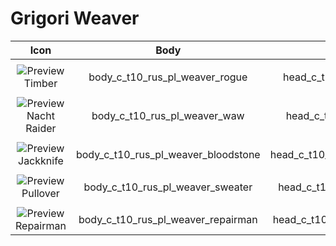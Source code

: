  #  Grigori Weaver
 
| Icon | Body | Head | Arms
| :--: | :--: | :--: | :--:
| | | | | 
| ![Preview](https://static.wikia.nocookie.net/callofduty/images/5/55/Weaver_Timber_Skin_BO6.png/revision/latest?cb=20241028013822) <br>Timber| body_c_t10_rus_pl_weaver_rogue | head_c_t10_rus_pl_weaver_rogue | vm_c_t10_rus_pl_weaver_rogue | 
| | | | | 
| ![Preview](https://static.wikia.nocookie.net/callofduty/images/5/59/Weaver_Nacht_Raider_Skin_BO6.png/revision/latest?cb=20241028013821) <br>Nacht Raider| body_c_t10_rus_pl_weaver_waw | head_c_t10_rus_pl_weaver_waw | vm_c_t10_rus_pl_weaver_waw | 
| | | | | 
| ![Preview](https://static.wikia.nocookie.net/callofduty/images/6/61/Weaver_Jackknife_Skin_BO6.png/revision/latest?cb=20241211224451) <br>Jackknife | body_c_t10_rus_pl_weaver_bloodstone | head_c_t10_rus_pl_weaver_bloodstone | vm_c_t10_rus_pl_weaver_bloodstone | 
| | | | | 
| ![Preview](https://static.wikia.nocookie.net/callofduty/images/8/85/Weaver_Pullover_Skin_BO6.png/revision/latest?cb=20241211224452) <br>Pullover | body_c_t10_rus_pl_weaver_sweater | head_c_t10_rus_pl_weaver_sweater | vm_c_t10_rus_pl_weaver_sweater |  
| | | | | 
| ![Preview](https://static.wikia.nocookie.net/callofduty/images/a/a1/Weaver_Repairman_Skin_BO6.png/revision/latest?cb=20241119185621) <br>Repairman | body_c_t10_rus_pl_weaver_repairman  | head_c_t10_rus_pl_weaver_repairman | vm_c_t10_rus_pl_weaver_repairman | 
